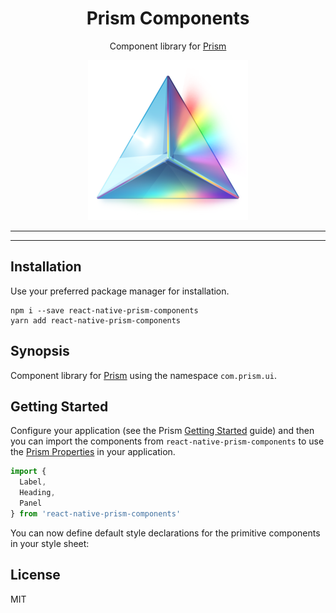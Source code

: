 <h1 align="center">Prism Components</h1>
<p align="center">Component library for <a href="https://github.com/fika-community/prism"title="Prism">Prism</a></p>
<p align="center">
  <img width="256" height="256" src="https://raw.githubusercontent.com/fika-community/prism/master/prism.png" />
</p>

***
<!-- @toc -->
***

## Installation

Use your preferred package manager for installation.

```
npm i --save react-native-prism-components
yarn add react-native-prism-components
```

## Synopsis

Component library for [Prism][] using the namespace `com.prism.ui`.

## Getting Started

Configure your application (see the Prism [Getting Started][] guide) and then you can import the components from `react-native-prism-components` to use the [Prism Properties][] in your application.

```javascript
import {
  Label,
  Heading,
  Panel
} from 'react-native-prism-components'
```

You can now define default style declarations for the primitive components in your style sheet:

<? @source {javascript} ../app/StyleSheet.js ?>

## License

MIT

[Prism]: https://github.com/fika-community/prism
[Getting Started]: https://github.com/fika-community/prism#getting-started
[Prism Properties]: https://github.com/fika-community/prism#properties
